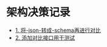 # 架构决策记录

* [1. 将-json-转成-schema再进行对比](0001-将-json-转成-schema再进行对比.md)
* [2. 添加对比接口用于测试](0002-添加对比接口用于测试.md)